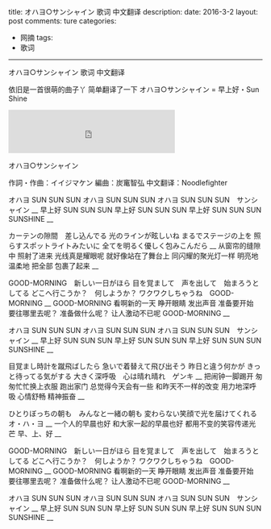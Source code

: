 title: オハヨ○サンシャイン 歌词 中文翻译
description: 
date: 2016-3-2
layout: post
comments: ture
categories:
- 网摘
tags: 
- 歌词 
---

オハヨ○サンシャイン 歌词 中文翻译

依旧是一首很萌的曲子丫
简单翻译了一下
オハヨ○サンシャイン = 早上好・Sun Shine

<iframe frameborder="no" border="0" marginwidth="0" marginheight="0" width=330 height=86 src="http://music.163.com/outchain/player?type=2&id=35253304&auto=0&height=66"></iframe>

オハヨ○サンシャイン

作詞・作曲：イイジマケン
編曲：炭竃智弘
中文翻译：Noodlefighter

オハヨ SUN SUN SUN
オハヨ SUN SUN SUN
オハヨ SUN SUN SUN　サンシャイン
__
早上好 SUN SUN SUN
早上好 SUN SUN SUN
早上好 SUN SUN SUN SUNSHINE
__

カーテンの隙間　差し込んでる
光のラインが眩しいね
まるでステージの上を
照らすスポットライトみたいに
全てを明るく優しく包みこんだら
__
从窗帘的缝隙中 照射了进来
光线真是耀眼呢
就好像站在了舞台上
同闪耀的聚光灯一样
明亮地 温柔地 把全部 包裹了起来
__

GOOD-MORNING　新しい一日がほら
目を覚まして　声を出して　始まろうとしてる
どこへ行こうか？　何しようか？
ワクワクしちゃうね　GOOD-MORNING
__
GOOD-MORNING 看啊新的一天
睁开眼睛 发出声音 准备要开始
要往哪里去呢？ 准备做什么呢？
让人激动不已呢 GOOD-MORNING
__

オハヨ SUN SUN SUN
オハヨ SUN SUN SUN
オハヨ SUN SUN SUN　サンシャイン
__
早上好 SUN SUN SUN
早上好 SUN SUN SUN
早上好 SUN SUN SUN SUNSHINE
__

目覚まし時計を蹴飛ばしたら
急いで着替えて飛び出そう
昨日と違う何かが
きっと待ってる気がする
大きく深呼吸　心は晴れ晴れ　ゲンキ
__
把闹钟一脚踢开
匆匆忙忙换上衣服 跑出家门
总觉得今天会有一些
和昨天不一样的改变
用力地深呼吸 心情舒畅 精神振奋
__

ひとりぼっちの朝も　みんなと一緒の朝も
変わらない笑顔で光を届けてくれる
オ・ハ・ヨ
__
一个人的早晨也好 和大家一起的早晨也好
都用不变的笑容传递光芒
早、上、好
__

GOOD-MORNING　新しい一日がほら
目を覚まして　声を出して　始まろうとしてる
どこへ行こうか？　何しようか？
ワクワクしちゃうね　GOOD-MORNING
__
GOOD-MORNING 看啊新的一天
睁开眼睛 发出声音 准备要开始
要往哪里去呢？ 准备做什么呢？
让人激动不已呢 GOOD-MORNING
__

オハヨ SUN SUN SUN
オハヨ SUN SUN SUN
オハヨ SUN SUN SUN　サンシャイン
__
早上好 SUN SUN SUN
早上好 SUN SUN SUN
早上好 SUN SUN SUN SUNSHINE
__

